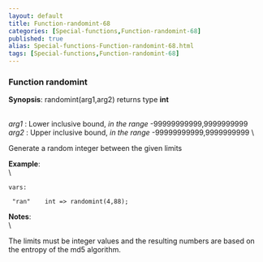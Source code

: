 ```yaml
---
layout: default
title: Function-randomint-68
categories: [Special-functions,Function-randomint-68]
published: true
alias: Special-functions-Function-randomint-68.html
tags: [Special-functions,Function-randomint-68]
---
```


### Function randomint

**Synopsis**: randomint(arg1,arg2) returns type **int**

\
 *arg1* : Lower inclusive bound, *in the range* -99999999999,9999999999
\
 *arg2* : Upper inclusive bound, *in the range* -99999999999,9999999999
\

Generate a random integer between the given limits

**Example**:\
 \

~~~~ {.verbatim}
vars:

 "ran"    int => randomint(4,88);
~~~~

**Notes**:\
 \

The limits must be integer values and the resulting numbers are based on
the entropy of the md5 algorithm.
